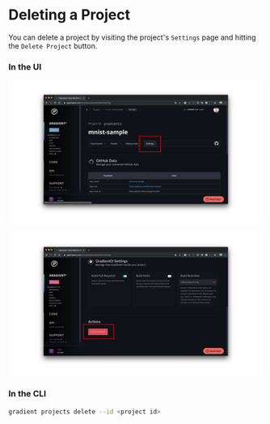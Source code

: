 # Deleting a Project

You can delete a project by visiting the project's `Settings` page and hitting the `Delete Project` button.  

### In the UI

![](../.gitbook/assets/project-settings.jpg)

![](../.gitbook/assets/deleteproject.jpg)

### In the CLI

```bash
gradient projects delete --id <project id>
```

